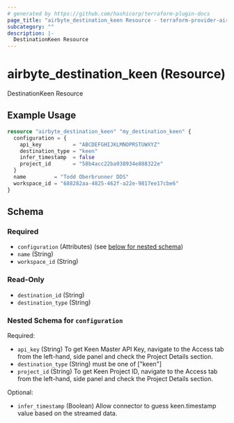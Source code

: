 ```yaml
---
# generated by https://github.com/hashicorp/terraform-plugin-docs
page_title: "airbyte_destination_keen Resource - terraform-provider-airbyte"
subcategory: ""
description: |-
  DestinationKeen Resource
---
```


# airbyte_destination_keen (Resource)

DestinationKeen Resource

## Example Usage

```terraform
resource "airbyte_destination_keen" "my_destination_keen" {
  configuration = {
    api_key          = "ABCDEFGHIJKLMNOPRSTUWXYZ"
    destination_type = "keen"
    infer_timestamp  = false
    project_id       = "58b4acc22ba938934e888322e"
  }
  name         = "Todd Oberbrunner DDS"
  workspace_id = "688282aa-4825-462f-a22e-9817ee17cbe6"
}
```

<!-- schema generated by tfplugindocs -->
## Schema

### Required

- `configuration` (Attributes) (see [below for nested schema](#nestedatt--configuration))
- `name` (String)
- `workspace_id` (String)

### Read-Only

- `destination_id` (String)
- `destination_type` (String)

<a id="nestedatt--configuration"></a>
### Nested Schema for `configuration`

Required:

- `api_key` (String) To get Keen Master API Key, navigate to the Access tab from the left-hand, side panel and check the Project Details section.
- `destination_type` (String) must be one of ["keen"]
- `project_id` (String) To get Keen Project ID, navigate to the Access tab from the left-hand, side panel and check the Project Details section.

Optional:

- `infer_timestamp` (Boolean) Allow connector to guess keen.timestamp value based on the streamed data.


